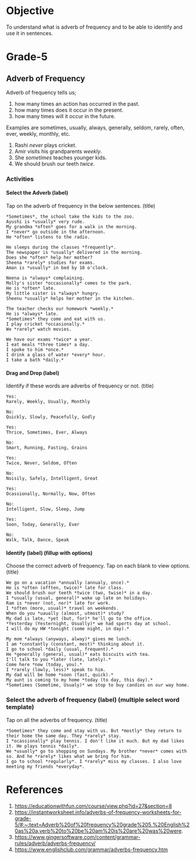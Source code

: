 # Objective

To understand what is adverb of frequency and to be able to identify and use it in sentences.

# Grade-5

## Adverb of Frequency

Adverb of frequency tells us;
1. how many times an action has occurred in the past.
2. how many times does it occur in the present.
3. how many times will it occur in the future.

Examples are sometimes, usually, always, generally, seldom, rarely, often, ever, weekly, monthly, etc.
1. Rashi *never* plays cricket.
2. Amir visits his grandparents *weekly*.
3. She *sometimes* teaches younger kids.
4. We should brush our teeth *twice*.

### Activities

#### Select the Adverb (label)

Tap on the adverb of frequency in the below sentences. (title)
```
*Sometimes*, the school take the kids to the zoo.
Ayushi is *usually* very rude.
My grandma *often* goes for a walk in the morning.
I *never* go outside in the afternoon.
He *often* listens to the radio.
```

```
He sleeps during the classes *frequently*.
The newspaper is *usually* delivered in the morning.
Does she *often* help her mother?
Sheena *rarely* studies for exams.
Aman is *usually* in bed by 10 o'clock.
```

```
Neena is *always* complaining.
Molly's sister *occasionally* comes to the park.
He is *often* late.
My little sister is *always* hungry.
Sheenu *usually* helps her mother in the kitchen.
```

```
The teacher checks our homework *weekly.*
He is *always* late.
*Sometimes* they come and eat with us.
I play cricket *occasionally.*
We *rarely* watch movies.
```

```
We have our exams *twice* a year.
I eat meals *three times* a day.
I spoke to him *once.*
I drink a glass of water *every* hour.
I take a bath *daily.*
```

#### Drag and Drop (label)

Identify if these words are adverbs of frequency or not. (title)
```
Yes:
Rarely, Weekly, Usually, Monthly

No:
Quickly, Slowly, Peacefully, Godly
```

```
Yes:
Thrice, Sometimes, Ever, Always

No:
Smart, Running, Fasting, Grains
```

```
Yes:
Twice, Never, Seldom, Often

No:
Noisily, Safely, Intelligent, Great
```

```
Yes:
Ocassionally, Normally, Now, Often

No:
Intelligent, Slow, Sleep, Jump
```

```
Yes:
Soon, Today, Generally, Ever

No:
Walk, Talk, Dance, Speak
```

#### Identify (label) (fillup with options)

Choose the correct adverb of frequency. Tap on each blank to view options. (title)
```
We go on a vacation *annually (annualy, once).*
He is *often (offten, twice)* late for class.
We should brush our teeth *twice (two, twise)* in a day.
I *usually (usual, general)* wake up late on holidays.
Ram is *never (not, nor)* late for work.
I *often (more, usual)* travel on weekends.
When do you *uaually (almost, utmost)* study?
My dad is late, *yet (but, for)* he'll go to the office.
*Yesterday (Yesternight, Usually)* we had sports day at school.
I will do my HW *tonight (some night, in day).*
```

```
My mom *always (anyways, alway)* gives me lunch.
I am *constantly (constant, most)* thinking about it.
I go to school *daily (usual, frequent).*
He *generally (general, usual)* eats biscuits with tea.
I'll talk to you *later (late, lately).*
Come here *now (today, you).*
I *rarely (lowly, less)* speak to him.
My dad will be home *soon (fast, quick).*
My aunt is coming to my home *today (to day, this day).*
*Sometimes (Sometime, Usualy)* we stop to buy candies on our way home.
```

### Select the adverb of frequency (label) (multiple select word template)

Tap on all the adverbs of frequency. (title)
```
*Sometimes* they come and stay with us. But *mostly* they return to their home the same day. They *rarely* stay.
I *ocassionally* play tennis. I don't like it much. But my dad likes it. He plays tennis *daily*.
We *usually* go to shopping on Sundays. My brother *never* comes with so. And he *rarely* likes what we bring for him.
I go to school *regularly*. I *rarely* miss my classes. I also love meeting my friends *everyday*.
```

# References

1. https://educationwithfun.com/course/view.php?id=27&section=8
2. https://instantworksheet.info/adverbs-of-frequency-worksheets-for-grade-5/#:~:text=Adverb%20of%20frequency%20grade%205.%20English%20as%20a,verb%20to%20be%20am%20is%20are%20was%20were.
3. https://www.gingersoftware.com/content/grammar-rules/adverb/adverbs-frequency/
4. https://www.englishclub.com/grammar/adverbs-frequency.htm
